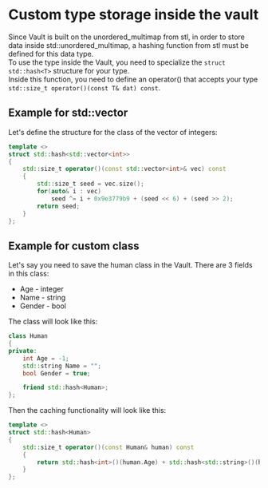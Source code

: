 # Custom type storage inside the vault
Since Vault is built on the unordered_multimap from stl, in order to store data inside std::unordered_multimap, 
a hashing function from stl must be defined for this data type.  
To use the type inside the Vault, you need to specialize the ```struct std::hash<T>``` structure for your type.  
Inside this function, you need to define an operator() that accepts your type ```std::size_t operator()(const T& dat) const```.

## Example for std::vector<int>
Let's define the structure for the class of the vector of integers:

```cpp
template <>
struct std::hash<std::vector<int>>
{
    std::size_t operator()(const std::vector<int>& vec) const
    {
        std::size_t seed = vec.size();
  		for(auto& i : vec)
    		seed ^= i + 0x9e3779b9 + (seed << 6) + (seed >> 2);
  		return seed;
    }
};
```

## Example for custom class
Let's say you need to save the human class in the Vault. There are 3 fields in this class:
* Age - integer
* Name - string
* Gender - bool

The class will look like this:

```cpp
class Human
{
private:
    int Age = -1;
    std::string Name = "";
    bool Gender = true;

    friend std::hash<Human>;
};
```

Then the caching functionality will look like this:

```cpp
template <>
struct std::hash<Human>
{
    std::size_t operator()(const Human& human) const
    {
        return std::hash<int>()(human.Age) + std::hash<std::string>()(human.Name) + std::hash<bool>()(human.Gender);
    }
};
```